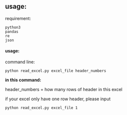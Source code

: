 ## usage:
requirement:
```
python3
pandas
re
json
```

#### usage:
command line:

`python read_excel.py excel_file header_numbers`

**in this command:**

header_numbers = how many rows of header in this excel


if your excel only have one row header,
please input 

`python read_excel.py excel_file 1`
